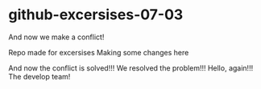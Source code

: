 # github-excersises-07-03

And now we make a conflict!

Repo made for excersises
Making some changes here

And now the conflict is solved!!!
We resolved the problem!!!
Hello, again!!!
The develop team!
